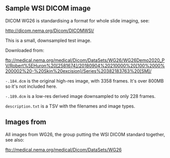 ## Sample WSI DICOM image

DICOM WG26 is standardising a format for whole slide imaging, see:

http://dicom.nema.org/Dicom/DICOMWSI/

This is a small, downsampled test image.

Downloaded from:

ftp://medical.nema.org/medical/Dicom/DataSets/WG26/WG26Demo2020_PV/Robert%5EHuron%20[2581674]/20180904%20210000%20[100%2000%200002%20-%20Skin%20excision]/Series%20382183763%20[SM]/

`-.184.dcm` is the original high-res image, with 3358 frames. It's over 800MB
so it's not included here. 

`-.189.dcm` is a low-res derived image downsampled to only 228 frames.

`description.txt` is a TSV with the filenames and image types.

## Images from

All images from WG26, the group putting the WSI DICOM standard together, see
also:

ftp://medical.nema.org/medical/Dicom/DataSets/WG26






